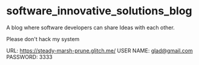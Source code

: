 # software_innovative_solutions_blog
A blog where software developers can share Ideas with each other.

Please don't hack my system

URL: https://steady-marsh-prune.glitch.me/
USER NAME: glad@gmail.com
PASSWORD: 3333


